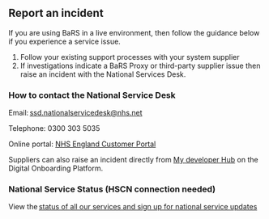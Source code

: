 ## Report an incident


If you are using BaRS in a live environment, then follow the guidance below if you experience a service issue.  

1.  Follow your existing support processes with your system supplier 
2.  If investigations indicate a BaRS Proxy or third-party supplier issue then raise an incident with the National Services Desk.  

### How to contact the National Service Desk 

Email: ssd.nationalservicedesk@nhs.net

Telephone: 0300 303 5035 

Online portal: [NHS England Customer Portal](http://nhsdigitallive.service-now.com/csm) 

Suppliers can also raise an incident directly from [My developer Hub](https://identity.prod.api.platform.nhs.uk/realms/developer-identity/protocol/openid-connect/auth?client_id=digital-onboarding-service&redirect_uri=https%3A%2F%2Fonboarding.prod.api.platform.nhs.uk%2Fsignin-oidc&response_type=code&scope=openid%20profile&code_challenge=ZUU7cuXAVdAVUUZvKtObefolzxuC13z5K_2DGUdB2yA&code_challenge_method=S256&response_mode=form_post&nonce=638853383078309811.NTIwNDc5MTYtMTlhYy00NmQ3LWIzZWQtODkzODFhODMwNTY1OWQ1MzI1NjgtMTExNy00YTBmLTk3ZjktOGVhNjQ4OWU1YmM2&state=CfDJ8KIg-PX7cpFGqswXYg36_armJbSeBql_hqVXgTDXWUpX8dF__le75Swm8zeNMfwh2D1WLPocxe3LIEZkRx5Ztapv97rTAml6GhesJyJmSNfr16q3jsnNAm_JMFsYF6HnfGSuU35oZTIeFONXgzuxDduXYFyE888OeKoWAD9QUqwdMEpTo1GttkMcGHkBnIqE-KUUnY7cPZClkq4BHqE1B0GmAaH5ieLExlfAwm7xDHcjlgVnKIVKPr7Ofx7W2-GIFBhNES1hNkcTMDtOauOU_lDjemQmd3J-DRkvjW0GD2bieS2SV403nhvdHYPxds7G9fYiv7r8A8C4J_jIA2dfO1suyvAmLWDGm0x1cqDBbizhLo58pWULuK_CEE3Ru3qPypw-pfcyZf1S3rL-YnITOF6pA85VBkuGfTeR9pi602Vi7PICi0jXkx28dfsXxUzB5qtIF2InkIGjCWt455dwU7LntcVQkSmUKLYRFIZgHxm_&x-client-SKU=ID_NETSTANDARD2_0&x-client-ver=6.10.0.0) on the Digital Onboarding Platform.  

### National Service Status (HSCN connection needed) 

View the [status of all our services and sign up for national service updates](https://nww.digital.nhs.uk/servicemanagement/status/)